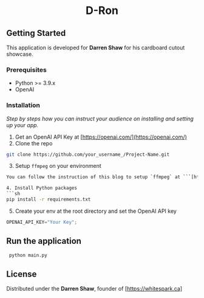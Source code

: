 
<div align="center">
  <h1 align="center">D-Ron</h1>
</div>

<!-- GETTING STARTED -->
## Getting Started

This application is developed for **Darren Shaw** for his cardboard cutout showcase.

### Prerequisites

* Python >= 3.9.x
* OpenAI

### Installation

_Step by steps how you can instruct your audience on installing and setting up your app._

1. Get an OpenAI API Key at [https://openai.com/](https://openai.com/)
2. Clone the repo
  ```sh
  git clone https://github.com/your_username_/Project-Name.git
  ```
3. Setup `ffmpeg` on your environment
  ```sh
  You can follow the instruction of this blog to setup `ffmpeg` at ```[https://www.hostinger.com/tutorials/how-to-install-ffmpeg](https://www.hostinger.com/tutorials/how-to-install-ffmpeg)
  
4. Install Python packages
  ```sh
  pip install -r requirements.txt
  ```
5. Create your env at the root directory and set the OpenAI API key
  ```js
  OPENAI_API_KEY="Your Key";
  ```

## Run the application
  ```sh
   python main.py
   ```

## License

Distributed under the **Darren Shaw**, founder of [https://whitespark.ca]
